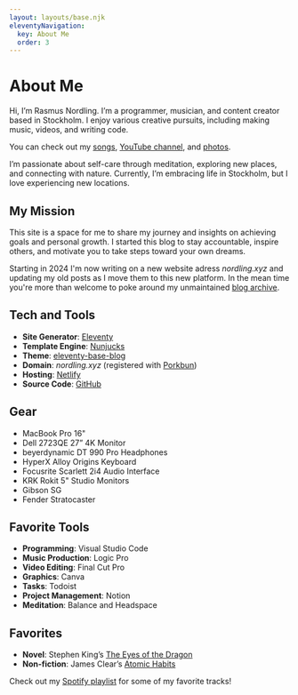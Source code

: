```yaml
---
layout: layouts/base.njk
eleventyNavigation:
  key: About Me
  order: 3
---
```

# About Me

Hi, I’m Rasmus Nordling. I’m a programmer, musician, and content creator based in Stockholm. I enjoy various creative pursuits, including making music, videos, and writing code. 

You can check out my [songs](https://soundcloud.com/happystinson/sets/original-songs), [YouTube channel](https://youtube.com/@BangersNBiz), and [photos](https://www.flickr.com/people/ras-nordling/). 

I’m passionate about self-care through meditation, exploring new places, and connecting with nature. Currently, I’m embracing life in Stockholm, but I love experiencing new locations.

## My Mission

This site is a space for me to share my journey and insights on achieving goals and personal growth. I started this blog to stay accountable, inspire others, and motivate you to take steps toward your own dreams.

Starting in 2024 I'm now writing on a new website adress *nordling.xyz* and updating my old posts as I move them to this new platform. In the mean time you're more than welcome to poke around my unmaintained [blog archive](https://rasmus-nordling.netlify.app/).

## Tech and Tools

- **Site Generator**: [Eleventy](https://www.11ty.dev/)
- **Template Engine**: [Nunjucks](https://mozilla.github.io/nunjucks/)
- **Theme**: [eleventy-base-blog](https://github.com/11ty/eleventy-base-blog)
- **Domain**: _nordling.xyz_ (registered with [Porkbun](https://porkbun.com/))
- **Hosting**: [Netlify](https://netlify.com/)
- **Source Code**: [GitHub](https://github.com/HappyStinson/nordling.xyz)

## Gear

- MacBook Pro 16"
- Dell 2723QE 27” 4K Monitor
- beyerdynamic DT 990 Pro Headphones
- HyperX Alloy Origins Keyboard
- Focusrite Scarlett 2i4 Audio Interface
- KRK Rokit 5" Studio Monitors
- Gibson SG
- Fender Stratocaster

## Favorite Tools

- **Programming**: Visual Studio Code
- **Music Production**: Logic Pro
- **Video Editing**: Final Cut Pro
- **Graphics**: Canva
- **Tasks**: Todoist
- **Project Management**: Notion
- **Meditation**: Balance and Headspace

## Favorites

- **Novel**: Stephen King’s [The Eyes of the Dragon](https://www.goodreads.com/book/show/10611.The_Eyes_of_the_Dragon)
- **Non-fiction**: James Clear’s [Atomic Habits](https://www.goodreads.com/book/show/40121378-atomic-habits)

Check out my [Spotify playlist](https://open.spotify.com/playlist/2iAyT4s1sacVz6mWCn700r?si=415c1be03c70491e) for some of my favorite tracks!
